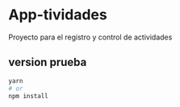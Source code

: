 # App-tividades

Proyecto para el registro y control de actividades

## version prueba
```bash
yarn
# or
npm install
```
